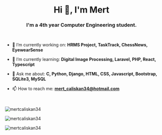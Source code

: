 <h1 align="center"> Hi 👋, I'm Mert </h1>
<h3 align="center"> I'm a 4th year Computer Engineering student. </h3>
<br>

- 🔭 I’m currently working on: **HRMS Project, TaskTrack, ChessNews, EyewearSense**

- 🌱 I’m currently learning: **Digital Image Processing, Laravel, PHP, React, Typescript**

- 💬 Ask me about: **C, Python, Django, HTML, CSS, Javascript, Bootstrap, SQLite3, MySQL**

- 📫 How to reach me: **mert_caliskan34@hotmail.com**

<br>
<p>
  <img src="https://github-readme-stats.vercel.app/api/top-langs/?username=mertcaliskan34&theme=algolia&hide_border=false&include_all_commits=true&count_private=true&layout=compact" alt="mertcaliskan34">
</p>

<p>
  <img src="https://github-readme-stats.vercel.app/api?username=mertcaliskan34&theme=algolia&hide_border=false&include_all_commits=true&count_private=true" alt="mertcaliskan34">
</p>

<p>
  <img src="https://github-readme-streak-stats.herokuapp.com/?user=mertcaliskan34&theme=algolia&hide_border=false" alt="mertcaliskan34">
</p>

